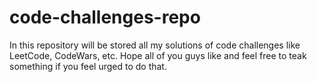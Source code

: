 # code-challenges-repo
In this repository will be stored all my solutions of code challenges like LeetCode, CodeWars, etc. Hope all of you guys like and feel free to teak something if you feel urged to do that.
